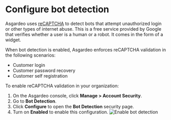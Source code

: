 # Configure bot detection

Asgardeo uses [reCAPTCHA](https://developers.google.com/recaptcha/) to detect bots that attempt unauthorized login or other types of internet abuse. This is a free service provided by Google that verifies whether a user is a human or a robot. It comes in the form of a widget.

When bot detection is enabled, Asgardeo enforces reCAPTCHA validation in the following scenarios:
- Customer login
- Customer password recovery
- Customer self registration

To enable reCAPTCHA validation in your organization:
1. On the Asgardeo console, click **Manage > Account Security**.
2. Go to **Bot Detection**.
3. Click **Configure** to open the **Bot Detection** security page.
4. Turn on **Enabled** to enable this configuration. 
   <img :src="$withBase('/assets/img/guides/organization/account-security/bot-detection/enable-bot-detection.png')" alt="Enable bot detection">
